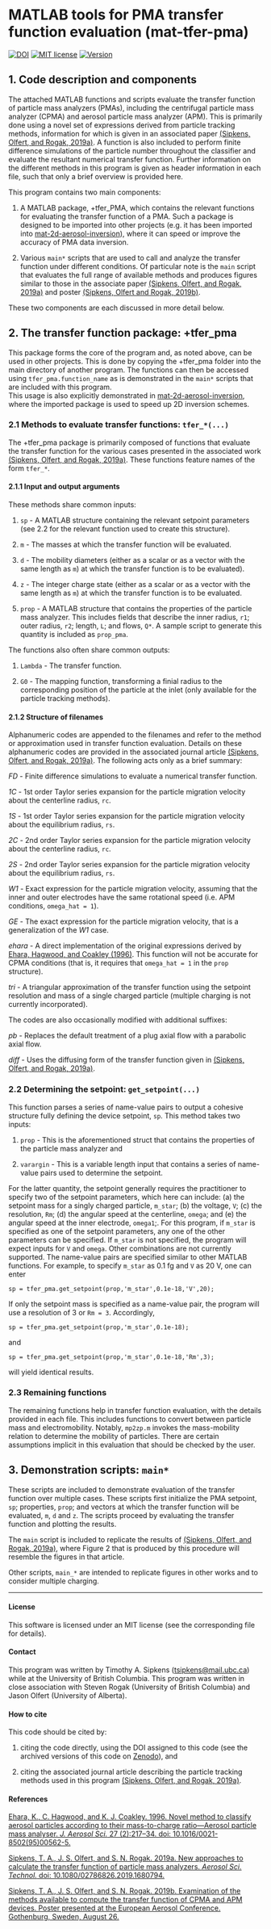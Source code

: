 
# MATLAB tools for PMA transfer function evaluation (mat-tfer-pma)

[![DOI](https://zenodo.org/badge/191454449.svg)](https://zenodo.org/badge/latestdoi/191454449)
[![MIT license](https://img.shields.io/badge/License-MIT-blue.svg)](https://lbesson.mit-license.org/)
[![Version](https://img.shields.io/badge/Version-2.0-blue.svg)]()

## 1. Code description and components

The attached MATLAB functions and scripts evaluate the transfer
function of particle mass analyzers (PMAs), including the centrifugal
particle mass analyzer (CPMA) and aerosol particle mass analyzer (APM).
This is primarily done using a novel set of expressions derived from particle
tracking methods, information for which is given in an associated paper
[(Sipkens, Olfert, and Rogak, 2019a)][ast19]. 
A function is also included to perform finite difference simulations of the particle number
throughout the classifier and evaluate the resultant numerical transfer function. 
Further information on the different methods in this program is given as header 
information in each file, such that only a brief overview is provided here.

This program contains two main components:

1. A MATLAB package, +tfer_PMA, which contains the relevant functions
for evaluating the transfer function of a PMA. Such a package is
designed to be imported into other projects (e.g. it has been imported into
[mat-2d-aerosol-inversion](https://github.com/tsipkens/mat-2d-aerosol-inversion)),
where it can speed or improve the accuracy of PMA data inversion.

2. Various `main*` scripts that are used to call and analyze the transfer function
under different conditions. Of particular note is the `main` script that
evaluates the full range of available methods and produces figures similar
to those in the associate paper [(Sipkens, Olfert, and Rogak, 2019a)][ast19] and poster
[(Sipkens, Olfert and Rogak, 2019b)][eac19].

These two components are each discussed in more detail below.

## 2. The transfer function package: +tfer_pma

This package forms the core of the program and, as noted above, can be used
in other projects. This is done by copying the +tfer_pma folder 
into the main directory of another program. 
The functions can then be accessed using `tfer_pma.function_name` as is 
demonstrated in the `main*` scripts that are included with this program.  
This usage is also explicitly demonstrated in 
[mat-2d-aerosol-inversion](https://github.com/tsipkens/mat-2d-aerosol-inversion), 
where the imported package is used to speed up 2D inversion schemes. 

### 2.1 Methods to evaluate transfer functions: `tfer_*(...)`

The +tfer_pma package is primarily composed of
functions that evaluate the transfer function for the various
cases presented in the associated work 
[(Sipkens, Olfert, and Rogak, 2019a)][ast19].
These functions feature names of the form `tfer_*`. 

#### 2.1.1 Input and output arguments

These methods share common inputs:

1. `sp` - A MATLAB structure containing the relevant setpoint parameters
(see 2.2 for the relevant function used to create this structure). 

2. `m` - The masses at which the transfer function will be evaluated. 

3. `d` - The mobility diameters (either as a scalar or as a vector with the
  same length as `m`) at which the transfer function is to be
  evaluated). 

4. `z` - The integer charge state (either as a scalar or as a vector with the
  same length as `m`) at which the transfer function is to be
  evaluated. 

5. `prop` - A MATLAB structure that contains the properties of the particle mass analyzer. 
This includes fields that describe the inner radius, `r1`; outer
radius, `r2`; length, `L`; and flows, `Q*`. A sample script to generate 
this quantity is included as `prop_pma`.

The functions also often share common outputs:

1. `Lambda` - The transfer function. 

2. `G0` - The mapping function, transforming a finial radius to the
corresponding position of the particle at the inlet (only available for
the particle tracking methods).

#### 2.1.2 Structure of filenames

Alphanumeric codes are appended to the filenames and
refer to the method or approximation used in transfer function evaluation.
Details on these alphanumeric codes are provided in the associated journal article
[(Sipkens, Olfert, and Rogak, 2019a)][ast19].
The following acts only as a brief summary:

*FD* - Finite difference simulations to evaluate a numerical transfer function.

*1C* - 1st order Taylor series expansion for the particle migration velocity about the centerline radius, `rc`.

*1S* - 1st order Taylor series expansion for the particle migration velocity about the equilibrium radius, `rs`.

*2C* - 2nd order Taylor series expansion for the particle migration velocity about the centerline radius, `rc`.

*2S* - 2nd order Taylor series expansion for the particle migration velocity about the equilibrium radius, `rs`.

*W1* - Exact expression for the particle migration velocity, assuming that the inner and outer electrodes have the same rotational speed (i.e. APM conditions, `omega_hat = 1`).

*GE* - The exact expression for the particle migration velocity, that is a generalization of the *W1* case.

*ehara* - A direct implementation of the original expressions derived by [Ehara, Hagwood, and Coakley (1996)][ehara96]. This function will not be accurate for CPMA conditions (that is, it requires that `omega_hat = 1` in the `prop` structure).

*tri* - A triangular approximation of the transfer function using the setpoint resolution and mass of a single charged particle (multiple charging is not currently incorporated).

The codes are also occasionally modified with additional suffixes:

*pb* - Replaces the default treatment of a plug axial flow with a parabolic axial flow.

*diff* - Uses the diffusing form of the transfer function given in [(Sipkens, Olfert, and Rogak, 2019a)][ast19].

### 2.2 Determining the setpoint: `get_setpoint(...)`

This function parses a series of name-value pairs to output a cohesive
structure fully defining the device setpoint, `sp`. This method takes
two inputs:

1. `prop` - This is the aforementioned struct that contains the properties of the
particle mass analyzer and

2. `varargin` - This is a variable length input that contains a
series of name-value pairs used to determine the setpoint. 

For the latter quantity, the setpoint generally
requires the practitioner to specify two of the setpoint parameters, 
which here can include:
(a) the setpoint mass for a singly charged particle, `m_star`;
(b) the voltage, `V`;
(c) the resolution, `Rm`;
(d) the angular speed at the centerline, `omega`; and 
(e) the angular speed at the inner electrode, `omega1`;.
For this program, if `m_star` is specified as one of the setpoint parameters, any one
of the other parameters can be specified. If `m_star` is not specified, the program
will expect inputs for `V` and `omega`. Other combinations are not currently supported. The
name-value pairs are specified similar to other MATLAB functions. For example,
to specify `m_star` as 0.1 fg and `V` as 20 V, one can enter 
``` 
sp = tfer_pma.get_setpoint(prop,'m_star',0.1e-18,'V',20); 
```
If only the setpoint mass is specified as a name-value pair, the program will
use a resolution of 3 or `Rm = 3`. Accordingly,
```
sp = tfer_pma.get_setpoint(prop,'m_star',0.1e-18);
```
and
```
sp = tfer_pma.get_setpoint(prop,'m_star',0.1e-18,'Rm',3);
```
will yield identical results.

### 2.3 Remaining functions

The remaining functions help in transfer function evaluation, with the
details provided in each file. This includes functions to convert
between particle mass and electromobility. Notably, `mp2zp.m` invokes
the mass-mobility relation to determine the mobility of particles.
There are certain assumptions implicit in this evaluation that
should be checked by the user.

## 3. Demonstration scripts: `main*`

These scripts are included to demonstrate evaluation of the transfer function
over multiple cases. These scripts first initialize the PMA setpoint, `sp`;
properties, `prop`; and vectors at which the transfer function will
be evaluated, `m`, `d` and `z`.  The scripts proceed by evaluating 
the transfer function and plotting the results. 

The `main` script is included to replicate the results of 
[(Sipkens, Olfert, and Rogak, 2019a)][ast19], 
where Figure 2 that is produced by this procedure will resemble 
the figures in that article.

Other scripts, `main_*` are intended to replicate figures in other
works and to consider multiple charging.

----------------------------------------------------------------------

#### License

This software is licensed under an MIT license (see the corresponding file
for details).

#### Contact

This program was written by Timothy A. Sipkens
([tsipkens@mail.ubc.ca](mailto:tsipkens@mail.ubc.ca)) while at the
University of British Columbia. This program was written in close
association with Steven Rogak (University of British Columbia) and
Jason Olfert (University of Alberta).

#### How to cite

This code should be cited by:

1. citing the code directly, using the DOI assigned to this code (see the archived
  versions of this code on [Zenodo](https://zenodo.org/badge/latestdoi/191454449)), and

2. citing the associated journal article describing the particle tracking methods
used in this program [(Sipkens, Olfert, and Rogak, 2019a)][ast19].

#### References

[Ehara, K., C. Hagwood, and K. J. Coakley. 1996. Novel method to classify aerosol particles according to their mass-to-charge ratio—Aerosol particle mass analyser. *J. Aerosol Sci.* 27 (2):217–34. doi: 10.1016/0021-8502(95)00562-5.][ehara96]

[Sipkens, T. A., J. S. Olfert, and S. N. Rogak. 2019a. New approaches to calculate the transfer function of particle mass analyzers. *Aerosol Sci. Technol.* doi: 10.1080/02786826.2019.1680794.][ast19]

[Sipkens, T. A., J. S. Olfert, and S. N. Rogak. 2019b. Examination of the methods available to compute the transfer function of CPMA and APM devices. Poster presented at the European Aerosol Conference. Gothenburg, Sweden, August 26.][eac19]

[ehara96]: https://doi.org/10.1016/0021-8502(95)00562-5
[ast19]: https://doi.org/10.1080/02786826.2019.1680794
[eac19]: https://www.researchgate.net/publication/336549933_Examination_of_the_methods_available_to_compute_the_transfer_function_of_CPMA_and_APM_devices
